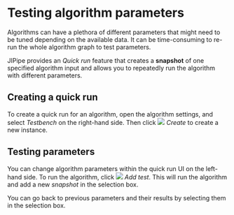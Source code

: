 # Testing algorithm parameters

Algorithms can have a plethora of different parameters that might need to be tuned depending
on the available data. It can be time-consuming to re-run the whole algorithm graph
to test parameters.

JIPipe provides an *Quick run* feature that creates a **snapshot** of one specified
algorithm input and allows you to repeatedly run the algorithm with different parameters.

## Creating a quick run

To create a quick run for an algorithm, open the algorithm settings, and select *Testbench* on
the right-hand side. Then click ![](image://icons/actions/run-build.png) *Create* to create a new instance.

## Testing parameters

You can change algorithm parameters within the quick run UI on the left-hand side.
To run the algorithm, click ![](image://icons/actions/run-build.png) *Add test*. This will run 
the algorithm and add a new *snapshot* in the selection box.

You can go back to previous parameters and their results by selecting them in
the selection box.